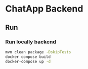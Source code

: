 ﻿# ChatApp Backend

## Run
### Run locally backend
```bash
mvn clean package -DskipTests
docker compose build
docker-compose up -d

